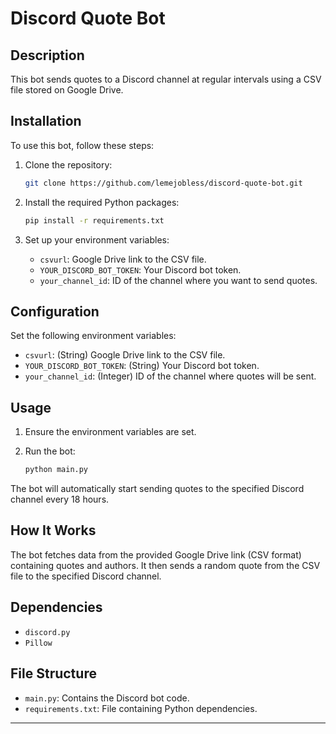 # Discord Quote Bot

## Description
This bot sends quotes to a Discord channel at regular intervals using a CSV file stored on Google Drive.

## Installation
To use this bot, follow these steps:

1. Clone the repository:

    ```bash
    git clone https://github.com/lemejobless/discord-quote-bot.git
    ```

2. Install the required Python packages:

    ```bash
    pip install -r requirements.txt
    ```

3. Set up your environment variables:
    - `csvurl`: Google Drive link to the CSV file.
    - `YOUR_DISCORD_BOT_TOKEN`: Your Discord bot token.
    - `your_channel_id`: ID of the channel where you want to send quotes.

## Configuration
Set the following environment variables:

- `csvurl`: (String) Google Drive link to the CSV file.
- `YOUR_DISCORD_BOT_TOKEN`: (String) Your Discord bot token.
- `your_channel_id`: (Integer) ID of the channel where quotes will be sent.

## Usage
1. Ensure the environment variables are set.
2. Run the bot:

    ```bash
    python main.py
    ```

The bot will automatically start sending quotes to the specified Discord channel every 18 hours.

## How It Works
The bot fetches data from the provided Google Drive link (CSV format) containing quotes and authors. It then sends a random quote from the CSV file to the specified Discord channel.

## Dependencies
- `discord.py`
- `Pillow`

## File Structure
- `main.py`: Contains the Discord bot code.
- `requirements.txt`: File containing Python dependencies.

---


